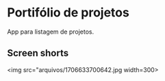 # Portifólio de projetos

App para listagem de projetos.

## Screen shorts

<img src="arquivos/1706633700642.jpg width=300>
